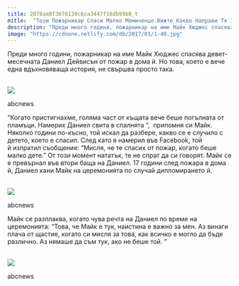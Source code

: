 ```yaml
---
title: 2078aa8f3078139c6ca3447f18db99b8_t
mitle:  "Този Пожарникар Спаси Малко Момиченце.Вижте Какво Направи Тя 17 Години По-Късно!"
description: "Преди много години, пожарникар на име Майк Хюджес спасява девет-месечната Даниел Дейвисън от пожар в дома й. Но това, което е вече една вдъхновяваща история, не свър"
image: "https://cdnone.netlify.com/db/2017/01/1-40.jpg"
---
```


 <p>Преди много години, пожарникар на име Майк Хюджес спасява девет-месечната Даниел Дейвисън от пожар в дома й. Но това, което е вече една вдъхновяваща история, не свършва просто така.</p>       <br/><img src="https://cdnone.netlify.com/db/2017/01/1-40.jpg"/><br/><p>abcnews</p>  <p>“Когато пристигнахме, голяма част от къщата вече беше погълната от пламъци. Намерих Даниел свита в спалнята “,  припомня си Майк. Няколко години по-късно, той искал да разбере, какво се е случило с детето, което е спасил. След като я намерил във Facebook, той й изпратил съобщение: “Мисля, че те спасих от пожар, когато беше малко дете.” От този момент нататък, те не спрат да си говорят. Майк се е превърнал във втори баща на Даниел. 17 години след пожара в дома й, Даниел кани Майк на церемонията по случай дипломирането й.</p>  <br/><img src="https://cdnone.netlify.com/db/2017/01/2-39.jpg"/><br/><p>abcnews</p>       <p>Майк се разплаква, когато чува речта на Даниел по време на церемонията: “Това, че Майк е тук, наистина е важно за мен. Аз винаги плача от щастие, когато си мисля за това, как всичко е могло да бъде различно. Аз нямаше да съм тук, ако не беше той. ”</p>  <br/><img src="https://cdnone.netlify.com/db/2017/01/3-39.jpg"/><br/><p>abcnews</p>       